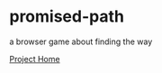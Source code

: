 # promised-path
a browser game about finding the way

[Project Home](https://dmrobe001.github.io/promised-path/index.html)

